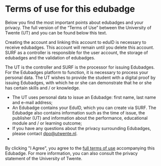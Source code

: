 # Terms of use for this edubadge
Below you find the most important points about edubadges and your privacy. The full version of the “Terms of Use” between the University of Twente (UT) and you can be found below this text.

Creating the account and linking this account to eduID is necessary to receive edubadges. This account will remain until you delete this account. SURF as a controller is responsible for the user account, the storage of edubadges and the validation of edubadges.

The UT is the controller and SURF is the processor for issuing Edubadges. For the Edubadges platform to function, it is necessary to process your personal data. The UT wishes to provide the student with a digital proof by issuing Edubadges, with which he or she can demonstrate that he or she has certain skills and / or knowledge.

* The UT uses personal data to issue an Edubadge: first name, last name and e-mail address;
* An Edubadge contains your EduID, which you can create via SURF. The Edubadge also contains information such as the time of issue, the publisher (UT) and information about the performance, educational module and / or learning outcome;
* If you have any questions about the privacy surrounding Edubadges, please contact [dpo@utwente.nl](mailto:dpo@utwente.nl).
* 
By clicking "I Agree", you agree to the [full terms of use](link) accompanying this Edubadge. For more information, you can also consult the privacy statement of the University of Twente.

